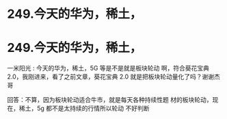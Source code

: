 # 249.今天的华为，稀土，

# 249.今天的华为，稀土，

一米阳光 : 今天的华为，稀土，5G 等是不是就是板块轮动 啊，符合葵花宝典 2.0，我刚进来，看了之前文章，葵花宝典 2.0 就是把板块轮动量化了吗？谢谢杰哥

回答：不算，因为板块轮动适合牛市，就是每天各种持续性题 材的板块轮动，现在，稀土，5g 都不是太持续的行情所以轮动 不好判断